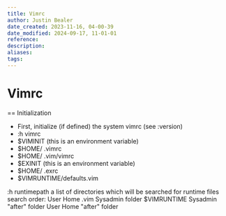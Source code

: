 ```yaml
---
title: Vimrc
author: Justin Bealer
date_created: 2023-11-16, 04-00-39
date_modified: 2024-09-17, 11-01-01
reference: 
description: 
aliases: 
tags: 
---
```

# Vimrc
== Initialization

- First, initialize (if defined) the system vimrc (see :version)
- :h vimrc
- $VIMINIT (this is an environment variable)
- $HOME/ .vimrc
- $HOME/ .vim/vimrc
- $EXINIT (this is  an environment variable)
- $HOME/ .exrc
- $VIMRUNTIME/defaults.vim

:h  runtimepath
  a list of directories which will be searched for runtime files
  search order:
    User Home .vim
    Sysadmin folder
    $VIMRUNTIME
    Sysadmin "after" folder
    User Home "after" folder
